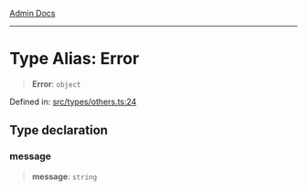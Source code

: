 [Admin Docs](/)

***

# Type Alias: Error

> **Error**: `object`

Defined in: [src/types/others.ts:24](https://github.com/PalisadoesFoundation/talawa-admin/blob/main/src/types/others.ts#L24)

## Type declaration

### message

> **message**: `string`
